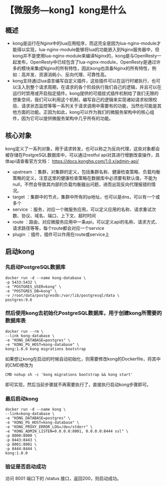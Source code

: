 # 【微服务—kong】kong是什么
## 概述
* kong是运行在Nginx中的lua应用程序，而这完全是因为lua-nginx-module才能得以实现，lua-nginx-module能够将lua的功能嵌入到Nginx服务器中，但kong并不是使用lua-nginx-module来编译Nginx的，kong是与OpenResty一起发布，OpenResty中已经包含了lua-nginx-module，OpenResty是通过许多的模块来集成Nginx的所有特性，因此kong也具备Nginx的所有特性，例如：高并发、资源消耗小、反向代理、可靠性高。
* kong支持通过lua语言编写自定义插件，这些插件可以在运行时被执行，也可以注入到整个请求周期，在请求的各个阶段执行我们自己的逻辑，并且可以在运行时禁用或开启指定插件。kong提供的可插拔式插件机制给了我们无限的想象空间，我们可以利用这个机制，编写自己的逻辑来实现诸如请求权限校验、请求状态监控等等一系列关于请求调用中需要有的功能，当然也可能是其他方面的功能。正因为如此，kong可以作为我们的微服务架构中的核心组件，因为它可以提供微服务架构中几乎所有的功能。

## 核心对象
kong定义了一系列对象，用于请求转发，也可以称之为反向代理，这些对象都会被存储在PostgreSQL数据库中，可以通过restful api对其进行增删改查操作，具体api请查看官方文档： https://docs.konghq.com/1.0.x/admin-api/
* upstream ：集群，对集群的定义，包括集群名称、健康检查策略、负载均衡策略的定义，注意这里的健康检查策略在数据库中必须要有默认值，不能为null，不然会导致其内部的负载均衡器出问题，进而出现反向代理报错的情况。
* target ：集群中的节点，集群中所有的ip地址，也可以是dns，可以有一个或多个
* service ：服务，对应一个微服务应用，可以定义应用的名称、请求重试次数、协议、域名、端口、上下文、超时时间
* route ：路由，对应微服务应用中一条api，可以定义api的名称、请求方式、请求路径等等，每个route都会对应一个service
* plugin ：插件，插件可以作用在route或service上

## 启动kong
### 先启动PostgreSQL数据库
```
docker run -d --name kong-database \
-p 5433:5432 \
-e "POSTGRES_USER=kong" \
-e "POSTGRES_DB=kong" \
-v /root/data/postgresdb:/var/lib/postgresql/data \
postgres:9.6
```

### 然后使用kong去初始化PostgreSQL数据库，用于创建kong所需要的数据库表
```
docker run --rm \
--link kong-database \
-e "KONG_DATABASE=postgres" \
-e "KONG_PG_HOST=kong-database" \
kong:1.0.0 kong migrations bootstrap
```
如果想让kong在启动的时候自动初始化，则需要修改kong的Dockerfile，将其中的CMD修改为
```
CMD nohup sh -c 'kong migrations bootstrap && kong start'
```
即可实现，然后当前步骤就不再需要执行了，直接执行启动kong步骤即可。

### 最后启动kong
```
docker run -d --name kong \
--link=kong-database \
-e "KONG_DATABASE=postgres" \
-e "KONG_PG_HOST=kong-database" \
-e "KONG_PROXY_ERROR_LOG=/dev/stderr" \
-e "KONG_ADMIN_LISTEN=0.0.0.0:8001, 0.0.0.0:8444 ssl" \
-p 8000:8000 \
-p 8443:8443 \
-p 8001:8001 \
-p 8444:8444 \
kong:1.0.0
```

### 验证是否启动成功
访问 8001 端口下的 /status 接口，返回200，则启动成功。